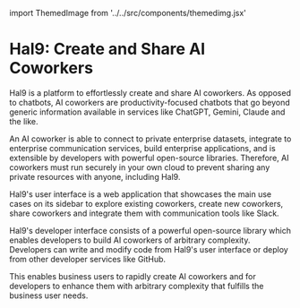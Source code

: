 import ThemedImage from '../../src/components/themedimg.jsx'

# Hal9: Create and Share AI Coworkers

Hal9 is a platform to effortlessly create and share AI coworkers. As opposed to chatbots, AI coworkers are productivity-focused chatbots that go beyond generic information available in services like ChatGPT, Gemini, Claude and the like.

An AI coworker is able to connect to private enterprise datasets, integrate to enterprise communication services, build enterprise applications, and is extensible by developers with powerful open-source libraries. Therefore, AI coworkers must run securely in your own cloud to prevent sharing any private resources with anyone, including Hal9.

Hal9's user interface is a web application that showcases the main use cases on its sidebar to explore existing coworkers, create new coworkers, share coworkers and integrate them with communication tools like Slack.

<center><a href="explore"><ThemedImage src="hal9-start" /></a></center>

Hal9's developer interface consists of a powerful open-source library which enables developers to build AI coworkers of arbitrary complexity. Developers can write and modify code from Hal9's user interface or deploy from other developer services like GitHub.

This enables business users to rapidly create AI coworkers and for developers to enhance them with arbitrary complexity that fulfills the business user needs.
